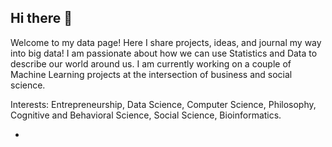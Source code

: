 ## Hi there 👋

Welcome to my data page! Here I share projects, ideas, and journal my way into big data! I am passionate about how we can use Statistics and Data to describe our world around us. I am currently working on a couple of Machine Learning projects at the intersection of business and social science.

Interests: Entrepreneurship, Data Science, Computer Science, Philosophy, Cognitive and Behavioral Science, Social Science, Bioinformatics.

- 
<!--
**Tony-gh123/Tony-gh123** is a ✨ _special_ ✨ repository because its `README.md` (this file) appears on your GitHub profile.

Here are some ideas to get you started:

- 🔭 I’m currently working on ...
- 🌱 I’m currently learning ...
- 👯 I’m looking to collaborate on ...
- 🤔 I’m looking for help with ...
- 💬 Ask me about ...
- 📫 How to reach me: ...
- 😄 Pronouns: ...
- ⚡ Fun fact: ...
-->
